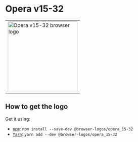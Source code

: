 Opera v15-32
============

<!-- markdownlint-disable line-length no-inline-html -->
<table>
    <tr height=230>
        <td>
            <a href="https://github.com/alrra/browser-logos/tree/8fab53c2544fe45642f4b330f21c426a07c63367/src/archive/opera_15-32">
                <img width=220 src="https://raw.githubusercontent.com/alrra/browser-logos/8fab53c2544fe45642f4b330f21c426a07c63367/src/archive/opera_15-32/opera_15-32_512x512.png" alt="Opera v15-32 browser logo">
            </a>
        </td>
    </tr>
</table>
<!-- markdownlint-enable line-length no-inline-html -->

How to get the logo
-------------------

Get it using:

* [`npm`][npm]: `npm install --save-dev @browser-logos/opera_15-32`
* [`Yarn`][yarn]: `yarn add --dev @browser-logos/opera_15-32`

<!-- Link labels: -->

[npm]: https://www.npmjs.com/
[yarn]: https://yarnpkg.com/
